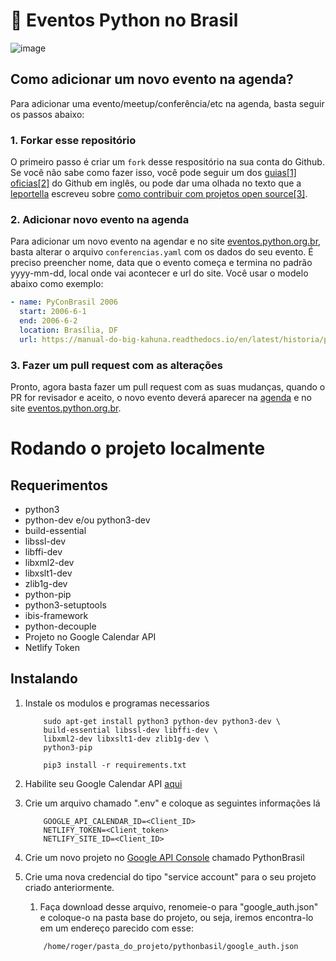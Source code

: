 # 📅 Eventos Python no Brasil

![image](https://cnet3.cbsistatic.com/hub/i/r/2015/10/20/918344b1-977b-468f-9958-7bdc59cfe90f/thumbnail/770x433/08ea2bb4a2fc7421821cf22d37871dcf/back-to-the-future-time-circuit-board.jpg)

## Como adicionar um novo evento na agenda?

Para adicionar uma evento/meetup/conferência/etc na agenda, basta seguir os passos abaixo:

### 1. Forkar esse repositório

O primeiro passo é criar um `fork` desse respositório na sua conta do Github. Se você não sabe como fazer isso, você pode seguir um dos [guias[1]](https://help.github.com/articles/fork-a-repo/) [oficias[2]](https://guides.github.com/activities/forking/) do Github em inglês, ou pode dar uma olhada no texto que a [leportella](http://leportella.com) escreveu sobre [como contribuir com projetos open source[3]](http://leportella.com/pt-br/2017/04/17/como-contribuir-com-open-source.html).

### 2. Adicionar novo evento na agenda

Para adicionar um novo evento na agendar e no site [eventos.python.org.br](https://eventos.python.org.br), basta alterar o arquivo `conferencias.yaml` com os dados do seu evento. É preciso preencher nome, data que o evento começa e termina no padrão yyyy-mm-dd, local onde vai acontecer e url do site. Você usar o modelo abaixo como exemplo:

```yaml
- name: PyConBrasil 2006
  start: 2006-6-1
  end: 2006-6-2
  location: Brasília, DF
  url: https://manual-do-big-kahuna.readthedocs.io/en/latest/historia/pyconbrasil2.html
```

### 3. Fazer um pull request com as alterações

Pronto, agora basta fazer um pull request com as suas mudanças, quando o PR for revisador e aceito, o novo evento deverá aparecer na [agenda](https://calendar.google.com/calendar/embed?src=rougeth.com_5a9t9ilqlfumkopl3nlmmkq9kk%40group.calendar.google.com&ctz=America%2FSao_Paulo) e no site [eventos.python.org.br](https://eventos.python.org.br).

# Rodando o projeto localmente

## Requerimentos
* python3 
* python-dev e/ou python3-dev
* build-essential
* libssl-dev
* libffi-dev
* libxml2-dev
* libxslt1-dev
* zlib1g-dev
* python-pip
* python3-setuptools
* ibis-framework
* python-decouple
* Projeto no Google Calendar API
* Netlify Token

## Instalando
1. Instale os modulos e programas necessarios
    ```
        sudo apt-get install python3 python-dev python3-dev \
        build-essential libssl-dev libffi-dev \
        libxml2-dev libxslt1-dev zlib1g-dev \
        python3-pip
    ```
    ```
        pip3 install -r requirements.txt
    ```
1. Habilite seu Google Calendar API [aqui](https://developers.google.com/calendar/quickstart/python?refresh=1)

1. Crie um arquivo chamado ".env" e coloque as seguintes informações lá
    ```
        GOOGLE_API_CALENDAR_ID=<Client_ID>
        NETLIFY_TOKEN=<Client_token>
        NETLIFY_SITE_ID=<Client_ID>
    ```

1. Crie um novo projeto no [Google API Console](https://console.developers.google.com/projectselector2/apis/library) chamado PythonBrasil
 
1. Crie uma nova credencial do tipo "service account" para o seu projeto criado anteriormente.
    1. Faça download desse arquivo, renomeie-o para "google_auth.json" e coloque-o na pasta base do projeto, ou seja, iremos encontra-lo em um endereço parecido com esse:
    ```
        /home/roger/pasta_do_projeto/pythonbasil/google_auth.json
    ```

